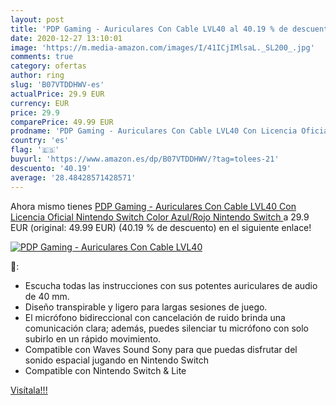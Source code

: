 ```yaml
---
layout: post
title: 'PDP Gaming - Auriculares Con Cable LVL40 al 40.19 % de descuento'
date: 2020-12-27 13:10:01
image: 'https://m.media-amazon.com/images/I/41ICjIMlsaL._SL200_.jpg'
comments: true
category: ofertas
author: ring
slug: 'B07VTDDHWV-es'
actualPrice: 29.9 EUR
currency: EUR
price: 29.9
comparePrice: 49.99 EUR
prodname: 'PDP Gaming - Auriculares Con Cable LVL40 Con Licencia Oficial Nintendo Switch  Color Azul/Rojo   Nintendo Switch '
country: 'es'
flag: '🇪🇸'
buyurl: 'https://www.amazon.es/dp/B07VTDDHWV/?tag=tolees-21'
descuento: '40.19'
average: '28.48428571428571'
---
```


Ahora mismo tienes [PDP Gaming - Auriculares Con Cable LVL40 Con Licencia Oficial Nintendo Switch  Color Azul/Rojo   Nintendo Switch ](https://www.amazon.es/dp/B07VTDDHWV/?tag=tolees-21) a 29.9 EUR (original: 49.99 EUR) (40.19 %  de descuento) en el siguiente enlace!

[![PDP Gaming - Auriculares Con Cable LVL40](https://m.media-amazon.com/images/I/41ICjIMlsaL._SL200_.jpg)](https://www.amazon.es/dp/B07VTDDHWV/?tag=tolees-21)

🔎:

- Escucha todas las instrucciones con sus potentes auriculares de audio de 40 mm.
- Diseño transpirable y ligero para largas sesiones de juego.
- El micrófono bidireccional con cancelación de ruido brinda una comunicación clara; además, puedes silenciar tu micrófono con solo subirlo en un rápido movimiento.
- Compatible con Waves Sound Sony para que puedas disfrutar del sonido espacial jugando en Nintendo Switch
- Compatible con Nintendo Switch & Lite

[Visítala!!!](https://www.amazon.es/dp/B07VTDDHWV/?tag=tolees-21)
